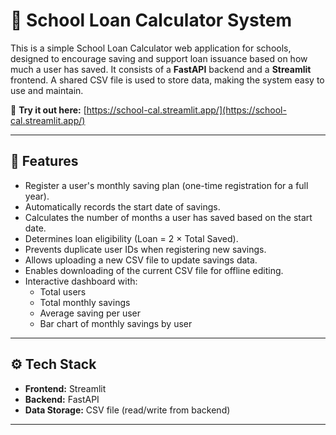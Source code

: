 # 🏫 School Loan Calculator System

This is a simple School Loan Calculator web application for schools, designed to encourage saving and support loan issuance based on how much a user has saved. It consists of a **FastAPI** backend and a **Streamlit** frontend. A shared CSV file is used to store data, making the system easy to use and maintain.

🔗 **Try it out here:** [https://school-cal.streamlit.app/](https://school-cal.streamlit.app/)

---

## 📌 Features

- Register a user's monthly saving plan (one-time registration for a full year).
- Automatically records the start date of savings.
- Calculates the number of months a user has saved based on the start date.
- Determines loan eligibility (Loan = 2 × Total Saved).
- Prevents duplicate user IDs when registering new savings.
- Allows uploading a new CSV file to update savings data.
- Enables downloading of the current CSV file for offline editing.
- Interactive dashboard with:
  - Total users
  - Total monthly savings
  - Average saving per user
  - Bar chart of monthly savings by user

---

## ⚙️ Tech Stack

- **Frontend:** Streamlit
- **Backend:** FastAPI
- **Data Storage:** CSV file (read/write from backend)

---

